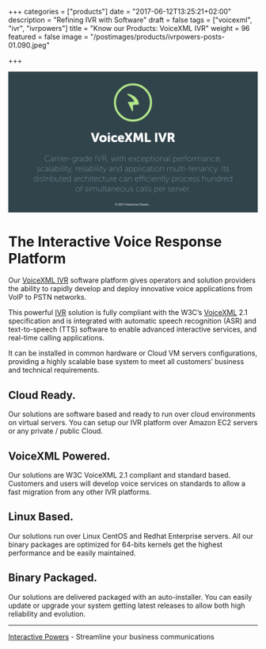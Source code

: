 +++
categories = ["products"]
date = "2017-06-12T13:25:21+02:00"
description = "Refining IVR with Software"
draft = false
tags = ["voicexml", "ivr", "ivrpowers"]
title = "Know our Products: VoiceXML IVR"
weight = 96
featured = false
image = "/postimages/products/ivrpowers-posts-01.090.jpeg"

+++

![VoiceXML IVR logo](/postimages/products/ivrpowers-posts-01.007.jpeg)

# The Interactive Voice Response Platform

Our [VoiceXML IVR](http://www.ivrpowers.com/voicexml/) software platform gives operators and solution providers the ability to rapidly develop and deploy innovative voice applications from VoIP to PSTN networks.

This powerful [IVR](http://blog.ivrpowers.com/post/technologies/what-is-ivr/) solution is fully compliant with the W3C’s [VoiceXML](http://blog.ivrpowers.com/post/technologies/what-is-voicexml/) 2.1 specification and is integrated with automatic speech recognition (ASR) and text-to-speech (TTS) software to enable advanced interactive services, and real-time calling applications.

It can be installed in common hardware or Cloud VM servers configurations, providing a highly scalable base system to meet all customers’ business and technical requirements.

## Cloud Ready.
Our solutions are software based and ready to run over cloud environments on virtual servers. You can setup our IVR platform over Amazon EC2 servers or any private / public Cloud.

## VoiceXML Powered.
Our solutions are W3C VoiceXML 2.1 compliant and standard based. Customers and users will develop voice services on standards to allow a fast migration from any other IVR platforms.

## Linux Based.
Our solutions run over Linux CentOS and Redhat Enterprise servers. All our binary packages are optimized for 64-bits kernels get the highest performance and be easily maintained.

## Binary Packaged.
Our solutions are delivered packaged with an auto-installer. You can easily update or upgrade your system getting latest releases to allow both high reliability and evolution.

---
[Interactive Powers](http://www.ivrpowers.com/) - Streamline your business communications
